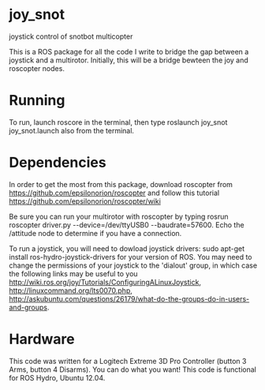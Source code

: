# joy_snot
joystick control of snotbot multicopter

This is a ROS package for all the code I write to bridge the gap between a joystick and a multirotor. Initially, this will be a bridge bewteen the joy and roscopter nodes.

# Running
To run, launch roscore in the terminal, then type roslaunch joy_snot joy_snot.launch also from the terminal.

# Dependencies
In order to get the most from this package, download roscopter from https://github.com/epsilonorion/roscopter and follow this tutorial https://github.com/epsilonorion/roscopter/wiki

Be sure you can run your multirotor with roscopter by typing rosrun roscopter driver.py --device=/dev/ttyUSB0 --baudrate=57600.  Echo the /attitude node to determine if you have a connection.

To run a joystick, you will need to dowload joystick drivers: sudo apt-get install ros-hydro-joystick-drivers for your version of ROS.  You may need to change the permissions of your joystick to the 'dialout' group, in which case the following links may be useful to you http://wiki.ros.org/joy/Tutorials/ConfiguringALinuxJoystick, http://linuxcommand.org/lts0070.php, http://askubuntu.com/questions/26179/what-do-the-groups-do-in-users-and-groups. 

# Hardware
This code was written for a Logitech Extreme 3D Pro Controller (button 3 Arms, button 4 Disarms).  You can do what you want!  This code is functional for ROS Hydro, Ubuntu 12.04.


